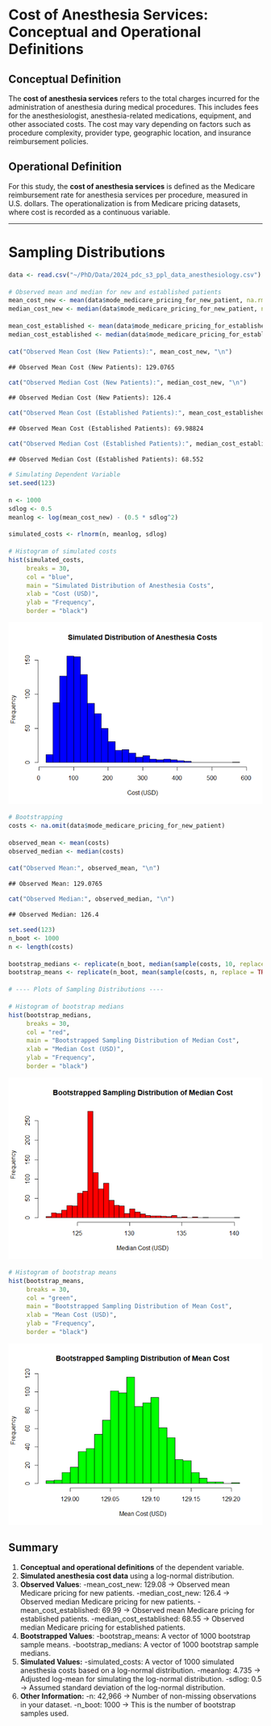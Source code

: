 Cost of Anesthesia Services: Conceptual and Operational Definitions
================

## Conceptual Definition

The **cost of anesthesia services** refers to the total charges incurred
for the administration of anesthesia during medical procedures. This
includes fees for the anesthesiologist, anesthesia-related medications,
equipment, and other associated costs. The cost may vary depending on
factors such as procedure complexity, provider type, geographic
location, and insurance reimbursement policies.

## Operational Definition

For this study, the **cost of anesthesia services** is defined as the
Medicare reimbursement rate for anesthesia services per procedure,
measured in U.S. dollars. The operationalization is from Medicare
pricing datasets, where cost is recorded as a continuous variable.

------------------------------------------------------------------------

# Sampling Distributions

``` r
data <- read.csv("~/PhD/Data/2024_pdc_s3_ppl_data_anesthesiology.csv")

# Observed mean and median for new and established patients
mean_cost_new <- mean(data$mode_medicare_pricing_for_new_patient, na.rm = TRUE)
median_cost_new <- median(data$mode_medicare_pricing_for_new_patient, na.rm = TRUE)

mean_cost_established <- mean(data$mode_medicare_pricing_for_established_patient, na.rm = TRUE)
median_cost_established <- median(data$mode_medicare_pricing_for_established_patient, na.rm = TRUE)

cat("Observed Mean Cost (New Patients):", mean_cost_new, "\n")
```

    ## Observed Mean Cost (New Patients): 129.0765

``` r
cat("Observed Median Cost (New Patients):", median_cost_new, "\n")
```

    ## Observed Median Cost (New Patients): 126.4

``` r
cat("Observed Mean Cost (Established Patients):", mean_cost_established, "\n")
```

    ## Observed Mean Cost (Established Patients): 69.98824

``` r
cat("Observed Median Cost (Established Patients):", median_cost_established, "\n")
```

    ## Observed Median Cost (Established Patients): 68.552

``` r
# Simulating Dependent Variable 
set.seed(123)  

n <- 1000
sdlog <- 0.5  
meanlog <- log(mean_cost_new) - (0.5 * sdlog^2)  

simulated_costs <- rlnorm(n, meanlog, sdlog)

# Histogram of simulated costs
hist(simulated_costs, 
     breaks = 30, 
     col = "blue", 
     main = "Simulated Distribution of Anesthesia Costs", 
     xlab = "Cost (USD)", 
     ylab = "Frequency", 
     border = "black")
```

![](Bootstrapping_ANES_Medicare-Costs_020625_files/figure-gfm/unnamed-chunk-1-1.png)<!-- -->

``` r
# Bootstrapping
costs <- na.omit(data$mode_medicare_pricing_for_new_patient) 

observed_mean <- mean(costs)
observed_median <- median(costs)

cat("Observed Mean:", observed_mean, "\n")
```

    ## Observed Mean: 129.0765

``` r
cat("Observed Median:", observed_median, "\n")
```

    ## Observed Median: 126.4

``` r
set.seed(123)  
n_boot <- 1000 
n <- length(costs)

bootstrap_medians <- replicate(n_boot, median(sample(costs, 10, replace = TRUE)))
bootstrap_means <- replicate(n_boot, mean(sample(costs, n, replace = TRUE)))

# ---- Plots of Sampling Distributions ----

# Histogram of bootstrap medians
hist(bootstrap_medians, 
     breaks = 30, 
     col = "red", 
     main = "Bootstrapped Sampling Distribution of Median Cost", 
     xlab = "Median Cost (USD)", 
     ylab = "Frequency", 
     border = "black")
```

![](Bootstrapping_ANES_Medicare-Costs_020625_files/figure-gfm/unnamed-chunk-1-2.png)<!-- -->

``` r
# Histogram of bootstrap means
hist(bootstrap_means, 
     breaks = 30, 
     col = "green", 
     main = "Bootstrapped Sampling Distribution of Mean Cost", 
     xlab = "Mean Cost (USD)", 
     ylab = "Frequency", 
     border = "black")
```

![](Bootstrapping_ANES_Medicare-Costs_020625_files/figure-gfm/unnamed-chunk-1-3.png)<!-- -->

## Summary

1.  **Conceptual and operational definitions** of the dependent
    variable.
2.  **Simulated anesthesia cost data** using a log-normal distribution.
3.  **Observed Values**: -mean_cost_new: 129.08 → Observed mean Medicare
    pricing for new patients. -median_cost_new: 126.4 → Observed median
    Medicare pricing for new patients. -mean_cost_established: 69.99 →
    Observed mean Medicare pricing for established patients.
    -median_cost_established: 68.55 → Observed median Medicare pricing
    for established patients.
4.  **Bootstrapped Values**: -bootstrap_means: A vector of 1000
    bootstrap sample means. -bootstrap_medians: A vector of 1000
    bootstrap sample medians.
5.  **Simulated Values:** -simulated_costs: A vector of 1000 simulated
    anesthesia costs based on a log-normal distribution. -meanlog: 4.735
    → Adjusted log-mean for simulating the log-normal distribution.
    -sdlog: 0.5 → Assumed standard deviation of the log-normal
    distribution.
6.  **Other Information:** -n: 42,966 → Number of non-missing
    observations in your dataset. -n_boot: 1000 → This is the number of
    bootstrap samples used.
